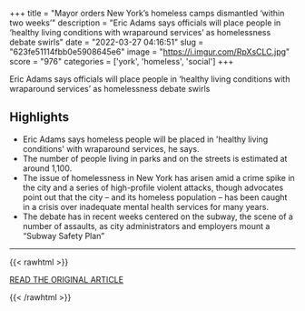 +++
title = "Mayor orders New York’s homeless camps dismantled ‘within two weeks’"
description = "Eric Adams says officials will place people in ‘healthy living conditions with wraparound services’ as homelessness debate swirls"
date = "2022-03-27 04:16:51"
slug = "623fe51114fbb0e5908645e6"
image = "https://i.imgur.com/RpXsCLC.jpg"
score = "976"
categories = ['york', 'homeless', 'social']
+++

Eric Adams says officials will place people in ‘healthy living conditions with wraparound services’ as homelessness debate swirls

## Highlights

- Eric Adams says homeless people will be placed in 'healthy living conditions' with wraparound services, he says.
- The number of people living in parks and on the streets is estimated at around 1,100.
- The issue of homelessness in New York has arisen amid a crime spike in the city and a series of high-profile violent attacks, though advocates point out that the city – and its homeless population – has been caught in a crisis over inadequate mental health services for many years.
- The debate has in recent weeks centered on the subway, the scene of a number of assaults, as city administrators and employers mount a “Subway Safety Plan”

---

{{< rawhtml >}}
  <p class="article-category">
    <a target="_blank" href="https://www.theguardian.com/us-news/2022/mar/26/new-york-mayor-homeless-camps-eric-adams">READ THE ORIGINAL ARTICLE</a>
  </p>
{{< /rawhtml >}}
